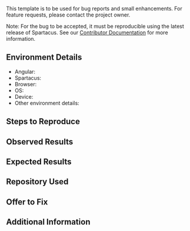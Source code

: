 This template is to be used for bug reports and small enhancements. For feature requests, please contact the project owner.

Note: For the bug to be accepted, it must be reproducible using the latest release of Spartacus. See our [Contributor Documentation](CONTRIBUTING.md) for more information.

## Environment Details

- Angular: <!-- Angular release - note that Spartacus 1.x supports Angular 8.x only and not Angular 9 -->
- Spartacus:  <!-- Spartacus release -->
- Browser: <!-- Your browser, version -->
- OS: <!-- Your operating system, version -->
- Device: <!-- Your device, version -->
- Other environment details: <!-- Version of Angular for example -->

## Steps to Reproduce
<!--
Please provide the steps to reproduce and if possible a *MINIMAL DEMO* of the problem via
https://stackblitz.com or with a screenshot if it's more accurate.
 -->

## Observed Results

<!--  Describe the behavior you observed, pointing out exactly why it's not working as intended. Screenshots appreciated -->

## Expected Results
<!-- Describe what the desired behavior should be. -->

## Repository Used
<!-- If possible, share a repository link where this problem occurs -->

## Offer to Fix
<!-- 
If you will attempt to fix this bug yourself and will later send a Pull Request with the solution, please answer YES. Otherwise answer NO.
-->

## Additional Information
<!-- Any additional information that would be useful -->
